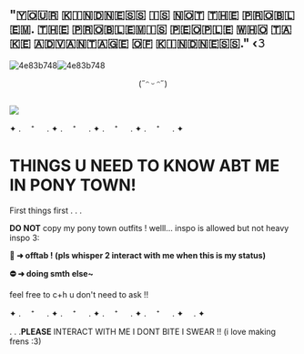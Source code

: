 ## "​​🇾​​🇴​​🇺​​🇷​ ​🇰​​🇮​​🇳​​🇩​​🇳​​🇪​​🇸​​🇸​ ​🇮​​🇸​ ​🇳​​🇴​​🇹​ ​🇹​​🇭​​🇪​ ​🇵​​🇷​​🇴​​🇧​​🇱​​🇪​​🇲​. ​🇹​​🇭​​🇪​ ​🇵​​🇷​​🇴​​🇧​​🇱​​🇪​​🇲​ ​🇮​​🇸​ ​🇵​​🇪​​🇴​​🇵​​🇱​​🇪​ ​🇼​​🇭​​🇴​ ​🇹​​🇦​​🇰​​🇪​ ​🇦​​🇩​​🇻​​🇦​​🇳​​🇹​​🇦​​🇬​​🇪​ ​🇴​​🇫​ ​🇰​​🇮​​🇳​​🇩​​🇳​​🇪​​🇸​​🇸​." ‹𝟹

![4e83b748](https://github.com/user-attachments/assets/f458e589-f46b-4a47-92ef-3697f5980e6d)![4e83b748](https://github.com/user-attachments/assets/f458e589-f46b-4a47-92ef-3697f5980e6d)


<P align="center">
(˶ᵔ ᵕ ᵔ˶)
</P>

##
![](https://komarev.com/ghpvc/?username=kouscat&color=274f66&style=for-the-badge&label=Clients)

✦ . 　⁺ 　 . ✦ . 　⁺ 　 . ✦ . 　⁺ 　 . ✦ . 　⁺ 　 . ✦
# THINGS U NEED TO KNOW ABT ME IN PONY TOWN!

First things first . . .

**DO NOT** copy my pony town outfits ! 
welll... inspo is allowed but not heavy inspo 3:

**🌙 ➜ offtab ! (pls whisper 2 interact with me when this is my status)**

**⛔ ➜ doing smth else~**

feel free to c+h u don't need to ask !!


✦ . 　⁺ 　 . ✦ . 　⁺ 　 . ✦ . 　⁺ 　 . ✦ . 　⁺ 　 . ✦　 . ✦

. . .**__PLEASE__** INTERACT WITH ME I DONT BITE I SWEAR !! (i love making frens :3) 


